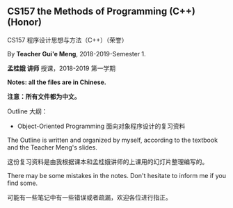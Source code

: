 ## CS157 the Methods of Programming (C++) (Honor)

CS157 程序设计思想与方法（C++）（荣誉）

By **Teacher Gui'e Meng**, 2018-2019-Semester 1.

**孟桂娥 讲师** 授课，2018-2019 第一学期

**Notes: all the files are in Chinese.**

**注意：所有文件都为中文。** 

Outline 大纲：

- Object-Oriented Programming 面向对象程序设计的复习资料

The Outline is written and organized by myself, according to the textbook and the Teacher Meng's slides.

这份复习资料是由我根据课本和孟桂娥讲师的上课用的幻灯片整理编写的。

There may be some mistakes in the notes. Don't hesitate to inform me if you find some.

可能有一些笔记中有一些错误或者疏漏，欢迎各位进行指正。